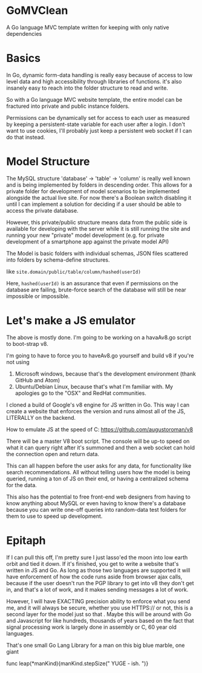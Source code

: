 # GoMVClean
A Go language MVC template written for keeping with only native dependencies

# Basics
In Go, dynamic form-data handling is really easy because of access to low level data and high accessibility through libraries of functions. it's also insanely easy to reach into the folder structure to read and write.

So with a Go language MVC website template, the entire model can be fractured into private and public instance folders.

Permissions can be dynamically set for access to each user as measured by keeping a persistent-state variable for each user after a login. I don't want to use cookies, I'll probably just keep a persistent web socket if I can do that instead.

# Model Structure
The MySQL structure 'database' -> 'table' -> 'column' is really well known and is being implemented by folders in descending order. This allows for a private folder for development of model scenarios to be implemented alongside the actual live site. For now there's a Boolean switch disabling it until I can implement a solution for deciding if a user should be able to access the private database.

However, this private/public structure means data from the public side is available for developing with the server while it is still running the site and running your new "private" model development (e.g. for private development of a smartphone app against the private model API)

The Model is basic folders with individual schemas, JSON files scattered into folders by schema-define structures.

like `site.domain/public/table/column/hashed(userId)`

Here, `hashed(userId)` is an assurance that even if permissions on the database are failing, brute-force search of the database will still be near impossible or impossible.


# Let's make a JS emulator
The above is mostly done. I'm going to be working on a havaAv8.go script to boot-strap v8.

I'm going to have to force you to haveAv8.go yourself and build v8 if you're not using
1) Microsoft windows, because that's the development environment (thank GitHub and Atom)
2) Ubuntu/Debian Linux, because that's what I'm familiar with. My apologies go to the "OSX" and RedHat communities.

I cloned a build of Google's v8 engine for JS written in Go. This way I can create a website that enforces the version and runs almost all of the JS, LITERALLY on the backend.

How to emulate JS at the speed of C: https://github.com/augustoroman/v8

There will be a master V8 boot script. The console will be up-to speed on what it can query right after it's summoned and then a web socket can hold the connection open and return data.

This can all happen before the user asks for any data, for functionality like search recommendations. All without telling users how the model is being queried, running a ton of JS on their end, or having a centralized schema for the data.

This also has the potential to free front-end web designers from having to know anything about MySQL or even having to know there's a database because you can write one-off queries into random-data test folders for them to use to speed up development.

# Epitaph
If I can pull this off, I'm pretty sure I just lasso'ed the moon into low earth orbit and tied it down. If it's finished, you get to write a website that's written in JS and Go. As long as those two languages are supported it will have enforcement of how the code runs aside from browser ajax calls, because if the user doesn't run the PGP library to get into v8 they don't get in, and that's a lot of work, and it makes sending messages a lot of work.

However, I will have EXACTING precision ability to enforce what you send me, and it will always be secure, whether you use HTTPS:// or not, this is a second layer for the model just so that . Maybe this will be around with Go and Javascript for like hundreds, thousands of years based on the fact that signal processing work is largely done in assembly or C, 60 year old languages.

That's one small Go Lang Library for a man on this big blue marble, one giant

func leap(*manKind){manKind.stepSize(" YUGE - ish. ")}
